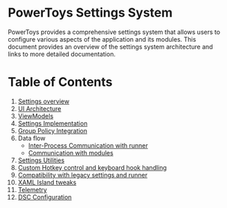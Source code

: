 # PowerToys Settings System

PowerToys provides a comprehensive settings system that allows users to configure various aspects of the application and its modules. This document provides an overview of the settings system architecture and links to more detailed documentation.

# Table of Contents
1. [Settings overview](/doc/devdocs/core/settings/project-overview.md)
2. [UI Architecture](/doc/devdocs/core/settings/ui-architecture.md)
3. [ViewModels](/doc/devdocs/core/settings/viewmodels.md)
4. [Settings Implementation](/doc/devdocs/core/settings/settings-implementation.md)
5. [Group Policy Integration](/doc/devdocs/core/settings/gpo-integration.md)
6. Data flow
    - [Inter-Process Communication with runner](/doc/devdocs/core/settings/runner-ipc.md)
    - [Communication with modules](/doc/devdocs/core/settings/communication-with-modules.md)
7. [Settings Utilities](/doc/devdocs/core/settings/settings-utilities.md)
8. [Custom Hotkey control and keyboard hook handling](hotkeycontrol.md)
9. [Compatibility with legacy settings and runner](/doc/devdocs/core/settings/compatibility-legacy-settings.md)
10. [XAML Island tweaks](/doc/devdocs/core/settings/xaml-island-tweaks.md)
11. [Telemetry](/doc/devdocs/core/settings/telemetry.md)
12. [DSC Configuration](/doc/devdocs/core/settings/dsc-configure.md)
